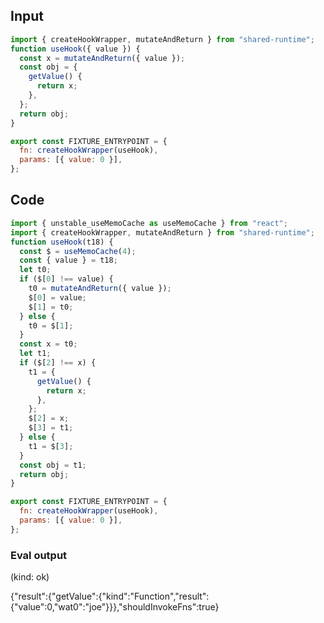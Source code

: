 
## Input

```javascript
import { createHookWrapper, mutateAndReturn } from "shared-runtime";
function useHook({ value }) {
  const x = mutateAndReturn({ value });
  const obj = {
    getValue() {
      return x;
    },
  };
  return obj;
}

export const FIXTURE_ENTRYPOINT = {
  fn: createHookWrapper(useHook),
  params: [{ value: 0 }],
};

```

## Code

```javascript
import { unstable_useMemoCache as useMemoCache } from "react";
import { createHookWrapper, mutateAndReturn } from "shared-runtime";
function useHook(t18) {
  const $ = useMemoCache(4);
  const { value } = t18;
  let t0;
  if ($[0] !== value) {
    t0 = mutateAndReturn({ value });
    $[0] = value;
    $[1] = t0;
  } else {
    t0 = $[1];
  }
  const x = t0;
  let t1;
  if ($[2] !== x) {
    t1 = {
      getValue() {
        return x;
      },
    };
    $[2] = x;
    $[3] = t1;
  } else {
    t1 = $[3];
  }
  const obj = t1;
  return obj;
}

export const FIXTURE_ENTRYPOINT = {
  fn: createHookWrapper(useHook),
  params: [{ value: 0 }],
};

```
      
### Eval output
(kind: ok) <div>{"result":{"getValue":{"kind":"Function","result":{"value":0,"wat0":"joe"}}},"shouldInvokeFns":true}</div>